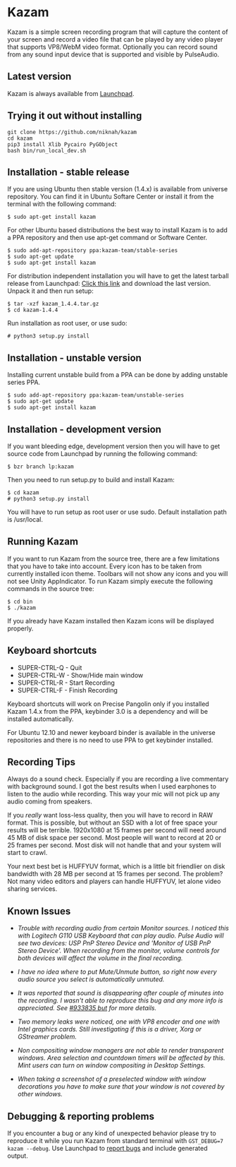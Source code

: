 # Kazam
Kazam is a simple screen recording program that will capture the content of your screen and record a video file that can be played by any video player that supports VP8/WebM video format. Optionally you can record sound from any sound input device that is supported and visible by PulseAudio.

## Latest version

Kazam is always available from [Launchpad](https://launchpad.net/kazam).

## Trying it out without installing

```shell
git clone https://github.com/niknah/kazam
cd kazam
pip3 install Xlib Pycairo PyGObject
bash bin/run_local_dev.sh
```

## Installation - stable release

If you are using Ubuntu then stable version (1.4.x) is available from universe repository. You can find it in Ubuntu Softare Center or install it from the terminal with the following command:

```shell
$ sudo apt-get install kazam
```

For other Ubuntu based distributions the best way to install Kazam is to add a PPA repository and then use apt-get command or Software Center.

```shell
$ sudo add-apt-repository ppa:kazam-team/stable-series
$ sudo apt-get update
$ sudo apt-get install kazam
```

For distribution independent installation you will have to get the latest tarball release from Launchpad: [Click this link](https://launchpad.net/kazam/stable/) and download the last version.
Unpack it and then run setup:

```shell
$ tar -xzf kazam_1.4.4.tar.gz
$ cd kazam-1.4.4
```

Run installation as root user, or use sudo:

```shell
# python3 setup.py install
```


## Installation - unstable version

Installing current unstable build from a PPA can be done by adding unstable series PPA.

```shell
$ sudo add-apt-repository ppa:kazam-team/unstable-series
$ sudo apt-get update
$ sudo apt-get install kazam
```


## Installation - development version

If you want bleeding edge, development version then you will have to get source code from Launchpad by running the following command:

```shell
$ bzr branch lp:kazam
```

Then you need to run setup.py to build and install Kazam:

```shell
$ cd kazam
# python3 setup.py install
```

You will have to run setup as root user or use sudo. Default installation path is /usr/local.



## Running Kazam

If you want to run Kazam from the source tree, there are a few limitations that you have to take into account. Every icon has to be taken from currently installed icon theme. Toolbars will not show any icons and you will not see Unity AppIndicator.
To run Kazam simply execute the following commands in the source tree:

```shell
$ cd bin
$ ./kazam
```

If you already have Kazam installed then Kazam icons will be displayed properly.



## Keyboard shortcuts

- SUPER-CTRL-Q - Quit
- SUPER-CTRL-W - Show/Hide main window
- SUPER-CTRL-R - Start Recording
- SUPER-CTRL-F - Finish Recording

Keyboard shortcuts will work on Precise Pangolin only if you installed Kazam 1.4.x from the PPA, keybinder 3.0 is a dependency and will be installed automatically.

For Ubuntu 12.10 and newer keyboard binder is available in the universe repositories and there is no need to use PPA to get keybinder installed.



## Recording Tips

Always do a sound check. Especially if you are recording a live commentary with background sound. I got the best results when I used earphones to listen to the audio while recording. This way your mic will not pick up any audio coming from speakers.

If you _really_ want loss-less quality, then you will have to record in RAW format. This is possible, but without an SSD with a lot of free space your results will be terrible. 1920x1080 at 15 frames per second will need around 45 MB of disk space per second. Most people will want to record at 20 or 25 frames per second. Most disk will not handle that and your system will start to crawl.

Your next best bet is HUFFYUV format, which is a little bit friendlier on disk bandwidth with 28 MB per second at 15 frames per second. The problem? Not many video editors and players can handle HUFFYUV, let alone video sharing services.



## Known Issues

- *Trouble with recording audio from certain Monitor sources. I noticed this with Logitech G110 USB Keyboard that can play audio. Pulse Audio will see two devices: USP PnP Stereo Device and 'Monitor of USB PnP Stereo Device'. When recording from the monitor, volume controls for both devices will affect the volume in the final recording.*

- *I have no idea where to put Mute/Unmute button, so right now every audio source you select is automatically unmuted.*

- *It was reported that sound is disappearing after couple of minutes into the recording. I wasn't able to reproduce this bug and any more info is appreciated. See [#933835 but](https://bugs.launchpad.net/kazam/+bug/933835) for more details.*

- *Two memory leaks were noticed, one with VP8 encoder and one with Intel graphics cards. Still investigating if this is a driver, Xorg or GStreamer problem.*

- *Non compositing window managers are not able to render transparent windows. Area selection and countdown timers will be affected by this. Mint users can turn on window compositing in Desktop Settings.*

- *When taking a screenshot of a preselected window with window decorations you have to make sure that your window is not covered by other windows.*




## Debugging & reporting problems

If you encounter a bug or any kind of unexpected behavior please try to reproduce it while you run Kazam from standard terminal with `GST_DEBUG=7 kazam --debug`. Use Launchpad to [report bugs](https://bugs.launchpad.net/kazam/+filebug) and include generated output.
